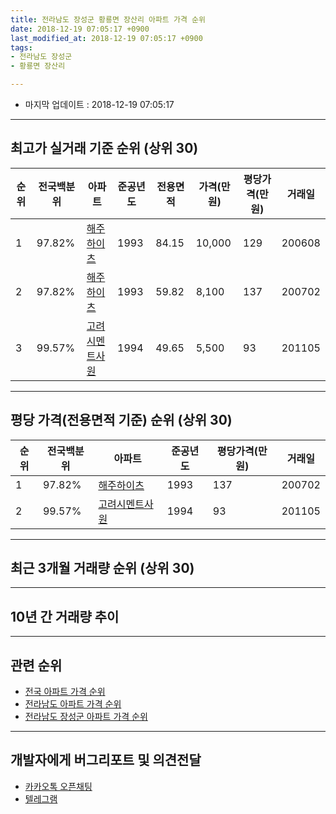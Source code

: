 ```yaml
---
title: 전라남도 장성군 황룡면 장산리 아파트 가격 순위
date: 2018-12-19 07:05:17 +0900
last_modified_at: 2018-12-19 07:05:17 +0900
tags:
- 전라남도 장성군
- 황룡면 장산리

---
```


* 마지막 업데이트 : 2018-12-19 07:05:17

---

## 최고가 실거래 기준 순위 (상위 30)


|순위|전국백분위|아파트|준공년도|전용면적|가격(만원)|평당가격(만원)|거래일|
|---|---|---|---|---|---|---|---|
|1|97.82%|[해주하이츠](https://search.naver.com/search.naver?query=%EC%A0%84%EB%9D%BC%EB%82%A8%EB%8F%84+%EC%9E%A5%EC%84%B1%EA%B5%B0+%ED%99%A9%EB%A3%A1%EB%A9%B4+%EC%9E%A5%EC%82%B0%EB%A6%AC+%ED%95%B4%EC%A3%BC%ED%95%98%EC%9D%B4%EC%B8%A0)|1993|84.15|10,000|129|200608|
|2|97.82%|[해주하이츠](https://search.naver.com/search.naver?query=%EC%A0%84%EB%9D%BC%EB%82%A8%EB%8F%84+%EC%9E%A5%EC%84%B1%EA%B5%B0+%ED%99%A9%EB%A3%A1%EB%A9%B4+%EC%9E%A5%EC%82%B0%EB%A6%AC+%ED%95%B4%EC%A3%BC%ED%95%98%EC%9D%B4%EC%B8%A0)|1993|59.82|8,100|137|200702|
|3|99.57%|[고려시멘트사원](https://search.naver.com/search.naver?query=%EC%A0%84%EB%9D%BC%EB%82%A8%EB%8F%84+%EC%9E%A5%EC%84%B1%EA%B5%B0+%ED%99%A9%EB%A3%A1%EB%A9%B4+%EC%9E%A5%EC%82%B0%EB%A6%AC+%EA%B3%A0%EB%A0%A4%EC%8B%9C%EB%A9%98%ED%8A%B8%EC%82%AC%EC%9B%90)|1994|49.65|5,500|93|201105|


---

## 평당 가격(전용면적 기준) 순위 (상위 30)


|순위|전국백분위|아파트|준공년도|평당가격(만원)|거래일|
|---|---|---|---|---|---|
|1|97.82%|[해주하이츠](https://search.naver.com/search.naver?query=%EC%A0%84%EB%9D%BC%EB%82%A8%EB%8F%84+%EC%9E%A5%EC%84%B1%EA%B5%B0+%ED%99%A9%EB%A3%A1%EB%A9%B4+%EC%9E%A5%EC%82%B0%EB%A6%AC+%ED%95%B4%EC%A3%BC%ED%95%98%EC%9D%B4%EC%B8%A0)|1993|137|200702|
|2|99.57%|[고려시멘트사원](https://search.naver.com/search.naver?query=%EC%A0%84%EB%9D%BC%EB%82%A8%EB%8F%84+%EC%9E%A5%EC%84%B1%EA%B5%B0+%ED%99%A9%EB%A3%A1%EB%A9%B4+%EC%9E%A5%EC%82%B0%EB%A6%AC+%EA%B3%A0%EB%A0%A4%EC%8B%9C%EB%A9%98%ED%8A%B8%EC%82%AC%EC%9B%90)|1994|93|201105|


---

## 최근 3개월 거래량 순위 (상위 30)


<div style="width:100%;">
    <canvas id="deal_count_ranking" height="250"></canvas>
</div>


<script>
new Chart(document.getElementById("deal_count_ranking"), {
    type: 'horizontalBar',
    data: {
        labels: ['고려시멘트사원'],
        datasets: [{
            label: '실거래 수',
            data: [2],
            borderColor: "rgba(255, 0, 128, 1)",
            backgroundColor: "rgba(255, 0, 128, 0.5)",
            fill: false,
        }]
    },
    options: {
        responsive: true,
        title: {
            display: true,
            text: '최근 3개월 거래량 순위'
        },
        tooltips: {
            mode: 'index',
            intersect: false,
            callbacks: {
                title: function(tooltipItems, data) {
                    return "실거래 수:";
                },
                label: function(tooltipItem, data) {
                    return data.labels[tooltipItem.index] + ": " + tooltipItem.xLabel;
                }
            }
        },
        hover: {
            mode: 'nearest',
            intersect: true
        },
        scales: {
            xAxes: [{
                display: true,
                scaleLabel: {
                    display: true,
                    labelString: '실거래 수'
                },
                ticks: {
                    suggestedMin: 0,
                }
            }],
            yAxes: [{
                display: true,
                ticks: {
                    autoSkip: false,
                    callback: function(value, index, values) {
                        if (value.length > 15)
                            return value.substr(0, 13) + "...";
                        else
                            return value;
                    }
                },
                scaleLabel: {
                    display: false,
                }
            }]
        }
    }
});

</script>


---

## 10년 간 거래량 추이


<div style="width:100%;">
    <canvas id="deal_progress" height="250"></canvas>
</div>

<script>
new Chart(document.getElementById("deal_progress"), {
    type: 'line',
    data: {
        labels: ['200812','200901','200902','200903','200904','200905','200906','200907','200908','200909','200910','200911','200912','201001','201002','201003','201004','201005','201006','201007','201008','201009','201010','201011','201012','201101','201102','201103','201104','201105','201106','201107','201108','201109','201110','201111','201112','201201','201202','201203','201204','201205','201206','201207','201208','201209','201210','201211','201212','201301','201302','201303','201304','201305','201306','201307','201308','201309','201310','201311','201312','201401','201402','201403','201404','201405','201406','201407','201408','201409','201410','201411','201412','201501','201502','201503','201504','201505','201506','201507','201508','201509','201510','201511','201512','201601','201602','201603','201604','201605','201606','201607','201608','201609','201610','201611','201612','201701','201702','201703','201704','201705','201706','201707','201708','201709','201710','201711','201712','201801','201802','201803','201804','201805','201806','201807','201808','201809','201810','201811','201812'],
        datasets: [{
            label: '실거래 수',
            pointRadius: 1,
            data: [1, 0, 1, 2, 2, 3, 1, 2, 1, 1, 1, 3, 1, 0, 0, 2, 3, 1, 1, 5, 2, 2, 2, 2, 2, 0, 2, 1, 1, 2, 3, 4, 1, 0, 0, 0, 0, 0, 1, 2, 1, 0, 1, 0, 2, 1, 2, 5, 0, 3, 4, 3, 2, 3, 3, 1, 0, 1, 6, 2, 1, 1, 2, 0, 0, 2, 1, 0, 5, 2, 0, 1, 3, 1, 0, 0, 2, 1, 0, 0, 1, 3, 1, 1, 0, 1, 1, 3, 1, 2, 1, 0, 0, 0, 0, 0, 1, 1, 2, 2, 2, 4, 4, 7, 4, 3, 0, 3, 0, 0, 3, 2, 0, 1, 1, 0, 1, 1, 2, 0, 0],
            borderColor: "rgba(255, 201, 14, 1)",
            backgroundColor: "rgba(255, 201, 14, 0.5)",
            fill: true,
        }]
    },
    options: {
        responsive: true,
        title: {
            display: true,
            text: '10년간 거래량 추이'
        },
        tooltips: {
            mode: 'index',
            intersect: false,
        },
        hover: {
            mode: 'nearest',
            intersect: true
        },
        scales: {
            xAxes: [{
                display: true,
                scaleLabel: {
                    display: true,
                    labelString: '년/월'
                }
            }],
            yAxes: [{
                display: true,
                ticks: {
                    suggestedMin: 0,
                },
                scaleLabel: {
                    display: true,
                    labelString: '실거래 수'
                }
            }]
        }
    }
});

</script>


---

## 관련 순위

- [전국 아파트 가격 순위](https://inasie.github.io/apt-ranking/전국)
- [전라남도 아파트 가격 순위](https://inasie.github.io/apt-ranking/전라남도)
- [전라남도 장성군 아파트 가격 순위](https://inasie.github.io/apt-ranking/전라남도-장성군)


---

## 개발자에게 버그리포트 및 의견전달

- [카카오톡 오픈채팅](https://open.kakao.com/o/gLJUAP4)
- [텔레그램](https://t.me/inasie)

